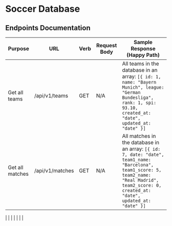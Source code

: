 # Soccer Database

## Endpoints Documentation

| Purpose       | URL              | Verb | Request Body | Sample Response (Happy Path) |
|---------------|------------------|------|--------------|------------------------------|
|Get all teams  |/api/v1/teams     | GET  | N/A          | All teams in the database in an array: ```[{ id: 1, name: "Bayern Munich", league: "German Bundesliga", rank: 1, spi: 93.10, created_at: "date", updated_at: "date" }]```|
|Get all matches|/api/v1/matches   | GET  | N/A          | All matches in the database in an array: ```[{ id: 7, date: "date", team1_name: "Barcelona", team1_score: 5, team2_name: "Real Madrid", team2_score: 0, created_at: "date", updated_at: "date" }]```|
|
|
|
|
|
|
|

